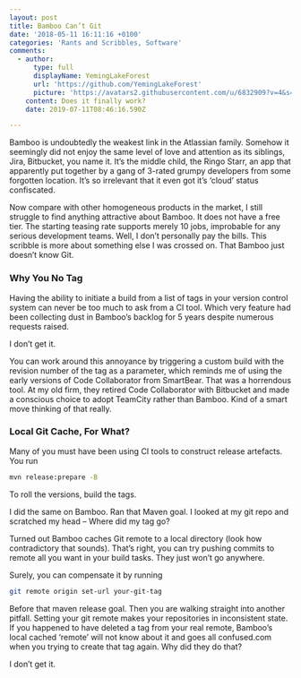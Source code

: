 ```yaml
---
layout: post
title: Bamboo Can’t Git
date: '2018-05-11 16:11:16 +0100'
categories: 'Rants and Scribbles, Software'
comments:
  - author:
      type: full
      displayName: YemingLakeForest
      url: 'https://github.com/YemingLakeForest'
      picture: 'https://avatars2.githubusercontent.com/u/6832909?v=4&s=73'
    content: Does it finally work?
    date: 2019-07-11T08:46:16.590Z

---
```


Bamboo is undoubtedly the weakest link in the Atlassian family. Somehow it seemingly did not enjoy the same level of love and attention as its siblings, Jira, Bitbucket, you name it. It’s the middle child, the Ringo Starr, an app that apparently put together by a gang of 3-rated grumpy developers from some forgotten location. It’s so irrelevant that it even got it’s ‘cloud’ status confiscated.
<!--MORE-->
Now compare with other homogeneous products in the market, I still struggle to find anything attractive about Bamboo. It does not have a free tier. The starting teasing rate supports merely 10 jobs, improbable for any serious development teams. Well, I don’t personally pay the bills. This scribble is more about something else I was crossed on. That Bamboo just doesn’t know Git.

### Why You No Tag
Having the ability to initiate a build from a list of tags in your version control system can never be too much to ask from a CI tool. Which very feature had been collecting dust in Bamboo’s backlog for 5 years despite numerous requests raised.

I don’t get it.

You can work around this annoyance by triggering a custom build with the revision number of the tag as a parameter, which reminds me of using the early versions of Code Collaborator from SmartBear. That was a horrendous tool. At my old firm, they retired Code Collaborator with Bitbucket and made a conscious choice to adopt TeamCity rather than Bamboo. Kind of a smart move thinking of that really.

### Local Git Cache, For What?
Many of you must have been using CI tools to construct release artefacts. You run

```bash
mvn release:prepare -B
```

To roll the versions, build the tags.

I did the same on Bamboo. Ran that Maven goal. I looked at my git repo and scratched my head – Where did my tag go?

Turned out Bamboo caches Git remote to a local directory (look how contradictory that sounds). That’s right, you can try pushing commits to remote all you want in your build tasks. They just won’t go anywhere.

Surely, you can compensate it by running

```bash
git remote origin set-url your-git-tag
```

Before that maven release goal. Then you are walking straight into another pitfall. Setting your git remote makes your repositories in inconsistent state. If you happened to have deleted a tag from your real remote, Bamboo’s local cached ‘remote’ will not know about it and goes all confused.com when you trying to create that tag again. Why did they do that?

I don’t get it.